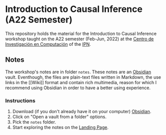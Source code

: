 # Introduction to Causal Inference  (A22 Semester)

This repository holds the material for the Introduction to Causal Inference workshop taught on the A22 semester (Feb-Jun, 2022) at the [Centro de Investigación en Computación](https://www.cic.ipn.mx/) of the [IPN](https://www.ipn.mx/).

## Notes

The workshop's notes are in folder `notes`. These notes are an [Obsidian](https://obsidian.md/) vault. Eventhough, the files are plain-text files written in Markdown, the use links in the \[\[Wiki\]\] format and contain rich multimedia, reason for which I recommend using Obsidian in order to have a better using experience.

### Instructions

1. Download (if you don't already have it on your computer) [Obsidian](https://obsidian.md/).
1. Click on "Open a vault from a folder" options.
1. Pick the `notes` folder.
1. Start exploring the notes on the [Landing Page](<./notes/Landing Page.md>).
